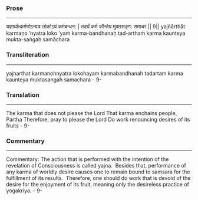 ### Prose 
 --- 
यज्ञार्थात्कर्मणोऽन्यत्र लोकोऽयं कर्मबन्धन: |
तदर्थं कर्म कौन्तेय मुक्तसङ्ग: समाचर || 9||
yajñārthāt karmaṇo ’nyatra loko ’yaṁ karma-bandhanaḥ
tad-arthaṁ karma kaunteya mukta-saṅgaḥ samāchara

### Transliteration 
 --- 
yajnarthat karmanohnyatra lokohayam karmabandhanah tadartam karma kaunteya muktasangah samachara - 9-

### Translation 
 --- 
The karma that does not please the Lord That karma enchains people, Partha Therefore, pray to please the Lord Do work renouncing desires of its fruits - 9-

### Commentary 
 --- 
Commentary: The action that is performed with the intention of the revelation of Consciousness is called yajna.  Besides that, performance of any karma of worldly desire causes one to remain bound to samsara for the fulfillment of its results.  Therefore, one should do work that is devoid of the desire for the enjoyment of its fruit, meaning only the desireless practice of yogakriya. - 9-